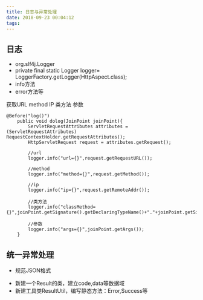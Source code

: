 ```yaml
---
title: 日志与异常处理
date: 2018-09-23 00:04:12
tags:
---
```

## 日志 ##
- org.slf4j.Logger
- private final static Logger logger= LoggerFactory.getLogger(HttpAspect.class);
- info方法
- error方法等

获取URL method IP 类方法 参数

	@Before("log()")
	    public void dolog(JoinPoint joinPoint){
	        ServletRequestAttributes attributes = (ServletRequestAttributes) RequestContextHolder.getRequestAttributes();
	        HttpServletRequest request = attributes.getRequest();
	
	        //url
	        logger.info("url={}",request.getRequestURL());
	
	        //method
	        logger.info("method={}",request.getMethod());
	
	        //ip
	        logger.info("ip={}",request.getRemoteAddr());
	
	        //类方法
	        logger.info("classMethod={}",joinPoint.getSignature().getDeclaringTypeName()+"."+joinPoint.getSignature().getName());
	
	        //参数
	        logger.info("args={}",joinPoint.getArgs());
	    }


## 统一异常处理 ##

- 规范JSON格式
>
- 新建一个Result的类，建立code,data等数据域
- 新建工具类ResultUtil，编写静态方法：Error,Success等